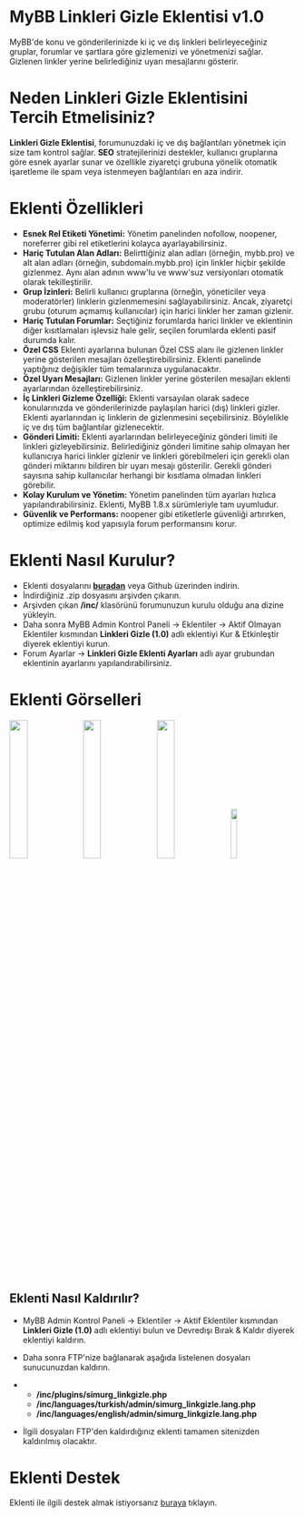 # MyBB Linkleri Gizle Eklentisi v1.0
MyBB'de konu ve gönderilerinizde ki iç ve dış linkleri belirleyeceğiniz gruplar, forumlar ve şartlara göre gizlemenizi ve yönetmenizi sağlar. Gizlenen linkler yerine belirlediğiniz uyarı mesajlarını gösterir.

# Neden Linkleri Gizle Eklentisini Tercih Etmelisiniz?
**Linkleri Gizle Eklentisi**, forumunuzdaki iç ve dış bağlantıları yönetmek için size tam kontrol sağlar. **SEO** stratejilerinizi destekler, kullanıcı gruplarına göre esnek ayarlar sunar ve özellikle ziyaretçi grubuna yönelik otomatik işaretleme ile spam veya istenmeyen bağlantıları en aza indirir.

# Eklenti Özellikleri
* **Esnek Rel Etiketi Yönetimi:** Yönetim panelinden nofollow, noopener, noreferrer gibi rel etiketlerini kolayca ayarlayabilirsiniz.
* **Hariç Tutulan Alan Adları:** Belirttiğiniz alan adları (örneğin, mybb.pro) ve alt alan adları (örneğin, subdomain.mybb.pro) için linkler hiçbir şekilde gizlenmez. Aynı alan adının www'lu ve www'suz versiyonları otomatik olarak tekilleştirilir.
* **Grup İzinleri:** Belirli kullanıcı gruplarına (örneğin, yöneticiler veya moderatörler) linklerin gizlenmemesini sağlayabilirsiniz. Ancak, ziyaretçi grubu (oturum açmamış kullanıcılar) için harici linkler her zaman gizlenir.
* **Hariç Tutulan Forumlar:** Seçtiğiniz forumlarda harici linkler ve eklentinin diğer kısıtlamaları işlevsiz hale gelir, seçilen forumlarda eklenti pasif durumda kalır.
* **Özel CSS** Eklenti ayarlarına bulunan Özel CSS alanı ile gizlenen linkler yerine gösterilen mesajları özelleştirebilirsiniz. Eklenti panelinde yaptığınız değişikler tüm temalarınıza uygulanacaktır.
* **Özel Uyarı Mesajları:** Gizlenen linkler yerine gösterilen mesajları eklenti ayarlarından özelleştirebilirsiniz.
* **İç Linkleri Gizleme Özelliği:** Eklenti varsayılan olarak sadece konularınızda ve gönderilerinizde paylaşılan harici (dış) linkleri gizler. Eklenti ayarlarından iç linklerin de gizlenmesini seçebilirsiniz. Böylelikle iç ve dış tüm bağlantılar gizlenecektir.
* **Gönderi Limiti:** Eklenti ayarlarından belirleyeceğiniz gönderi limiti ile linkleri gizleyebilirsiniz. Belirlediğiniz gönderi limitine sahip olmayan her kullanıcıya harici linkler gizlenir ve linkleri görebilmeleri için gerekli olan gönderi miktarını bildiren bir uyarı mesajı gösterilir. Gerekli gönderi sayısına sahip kullanıcılar herhangi bir kısıtlama olmadan linkleri görebilir.
* **Kolay Kurulum ve Yönetim:** Yönetim panelinden tüm ayarları hızlıca yapılandırabilirsiniz. Eklenti, MyBB 1.8.x sürümleriyle tam uyumludur.
* **Güvenlik ve Performans:**  noopener gibi etiketlerle güvenliği artırırken, optimize edilmiş kod yapısıyla forum performansını korur.

# Eklenti Nasıl Kurulur?
*  Eklenti dosyalarını **[buradan](https://mybb.pro/mybb-linkleri-gizle-eklentisi-v1-0.html)** veya Github üzerinden indirin.
*  İndirdiğiniz .zip dosyasını arşivden çıkarın.
*  Arşivden çıkan **/inc/** klasörünü forumunuzun kurulu olduğu ana dizine yükleyin.
*  Daha sonra MyBB Admin Kontrol Paneli -> Eklentiler -> Aktif Olmayan Eklentiler kısmından **Linkleri Gizle (1.0)** adlı eklentiyi Kur & Etkinleştir diyerek eklentiyi kurun.
*  Forum Ayarlar -> **Linkleri Gizle Eklenti Ayarları** adlı ayar grubundan eklentinin ayarlarını yapılandırabilirsiniz.

# Eklenti Görselleri
<img src="https://ik.imagekit.io/mybbpro/simurg_linkgizle_eklentisi_1_gHYZgspeU.png" width="25%"></img> <img src="https://ik.imagekit.io/mybbpro/simurg_linkgizle_eklentisi_2_-4TZV672b.webp" width="25%"></img> <img src="https://ik.imagekit.io/mybbpro/simurg_linkgizle_eklentisi_3_jPy7Qei5i.webp" width="25%"></img> <img src="https://ik.imagekit.io/mybbpro/simurg_linkgizle_eklentisi_4_X0AvJ3lMD.webp" width="15%"></img> 


## Eklenti Nasıl Kaldırılır?
* MyBB Admin Kontrol Paneli -> Eklentiler -> Aktif Eklentiler kısmından **Linkleri Gizle (1.0)** adlı eklentiyi bulun ve Devredışı Bırak & Kaldır diyerek eklentiyi kaldırın.
* Daha sonra FTP'nize bağlanarak aşağıda listelenen dosyaları sunucunuzdan kaldırın.
* + **/inc/plugins/simurg_linkgizle.php**
  + **/inc/languages/turkish/admin/simurg_linkgizle.lang.php**
  + **/inc/languages/english/admin/simurg_linkgizle.lang.php**
 
* İlgili dosyaları FTP'den kaldırdığınız eklenti tamamen sitenizden kaldırılmış olacaktır.

# Eklenti Destek
Eklenti ile ilgili destek almak istiyorsanız [buraya](https://mybb.pro) tıklayın.
